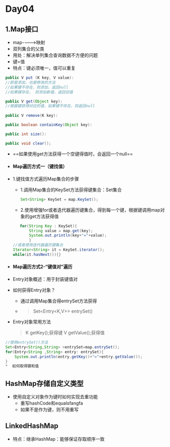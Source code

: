 #   Day04

## 1.Map接口

* map---->映射
* 双列集合的父类
* 用处：解决单列集合查询数据不方便的问题
* 键=值
* 特点：键必须唯一，值可以重复 

```java
public V put (K key, V value):
//即是添加，也是修改的方法
//如果键不存在，则添加，返回null
//如果键存在， 则添加新值，返回旧值

public V get(Object key):
//根据键获得对应的值，如果键不存在，则返回null
	
public V remove(K key):

public boolean containKey(Object key):

public int size():

public void clear();
```

* ==如果使用get方法获得一个空键得值时，会返回一个null==

* #### Map遍历方式一（键找值）

* 1.键找值方式遍历Map集合的步骤

  * 1.调用Map集合的KeySet方法获得键集合：Set集合
	```java
	Set<String> KeySet = map.KeySet();
	```

  * 2.使用增强for或者迭代器遍历键集合，得到每一个键，根据键调用map对象的get方法获得值

  ```java
     for(String Key : KeySet){
         String value = map.get(key);
         System.out.println(key+"="+value);
         }
  //或者使用迭代器遍历键集合
  Iterator<String> it = KeySet.iterator();
  while(it.hasNext()){}
  ```
  
  
  
* #### Map遍历方式2-“键值对”遍历

* Entry对象概述：用于封装键值对

* 如何获得Entry对象？

  * 通过调用Map集合得entrySet方法获得

  * > Set<Entry<K,V>> entrySet()
* Entry对象常用方法
	> K getKey();获得键
	> V getValue();获得值


```java
//使用entrySet()方法
Set<Entry<String,String> >entrySet=map.entrySet();
for(Entry<String ,String> entry: entrySet){
	System.out.println(entry.getKey()+"="+entry.getValue());
}
*  如何取得键和值

```

## HashMap存储自定义类型
* 使用自定义对象作为键时如何实现去重功能
	* 重写hashCode和equalsfangfa
	* 如果不是作为键，则不用重写

## LinkedHashMap
* 特点：继承HashMap：能够保证存取顺序一致



